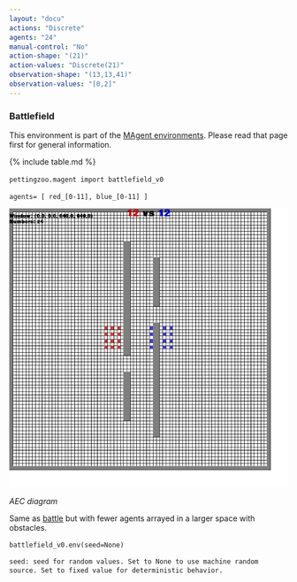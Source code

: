 ```yaml
---
layout: "docu"
actions: "Discrete"
agents: "24"
manual-control: "No"
action-shape: "(21)"
action-values: "Discrete(21)"
observation-shape: "(13,13,41)"
observation-values: "[0,2]"
---
```


### Battlefield

This environment is part of the [MAgent environments](../magent). Please read that page first for general information.

{% include table.md %}


`pettingzoo.magent import battlefield_v0`

`agents= [ red_[0-11], blue_[0-11] ]`

![](magent_battlefield.gif)

*AEC diagram*

Same as [battle](./battle) but with fewer agents arrayed in a larger space with obstacles.

```
battlefield_v0.env(seed=None)
```

```
seed: seed for random values. Set to None to use machine random source. Set to fixed value for deterministic behavior.
```
